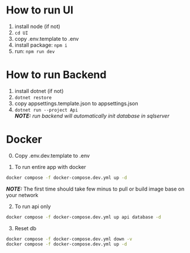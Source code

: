 # How to run UI
1. install node (if not)
2. `cd UI`
3. copy .env.template to .env
4. install package: `npm i`
5. run: `npm run dev`

# How to run Backend
1. install dotnet (if not)
2. `dotnet restore`
3. copy appsettings.template.json to appsettings.json
3. `dotnet run --project Api` <br>
**_NOTE:_** _run backend will automatically init database in sqlserver_

# Docker
0. Copy .env.dev.template to .env

1. To run entire app with docker
```bash
docker compose -f docker-compose.dev.yml up -d
```
**_NOTE:_** The first time should take few minus to pull or build image base on your network

2. To run api only <br> 
```bash
docker compose -f docker-compose.dev.yml up api database -d
```

3. Reset db <br>
```bash
docker compose -f docker-compose.dev.yml down -v
docker compose -f docker-compose.dev.yml up -d
```